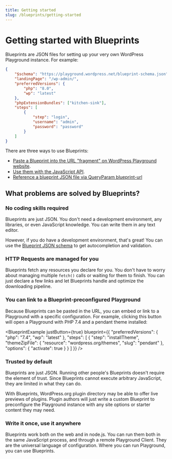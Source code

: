 ```yaml
---
title: Getting started
slug: /blueprints/getting-started
---
```


# Getting started with Blueprints

Blueprints are JSON files for setting up your very own WordPress Playground instance. For example:

```json
{
	"$schema": "https://playground.wordpress.net/blueprint-schema.json",
	"landingPage": "/wp-admin/",
	"preferredVersions": {
		"php": "8.0",
		"wp": "latest"
	},
	"phpExtensionBundles": ["kitchen-sink"],
	"steps": [
		{
			"step": "login",
			"username": "admin",
			"password": "password"
		}
	]
}
```

There are three ways to use Blueprints:

-   [Paste a Blueprint into the URL "fragment" on WordPress Playground website](./02-using-blueprints.md#url-fragment).
-   [Use them with the JavaScript API](./02-using-blueprints.md#javascript-api).
-   [Reference a blueprint JSON file via QueryParam blueprint-url](/developers/apis/query-api/)

## What problems are solved by Blueprints?

### No coding skills required

Blueprints are just JSON. You don't need a development environment, any libraries, or even JavaScript knowledge. You can write them in any text editor.

However, if you do have a development environment, that's great! You can use the [Blueprint JSON schema](https://playground.wordpress.net/blueprint-schema.json) to get autocompletion and validation.

### HTTP Requests are managed for you

Blueprints fetch any resources you declare for you. You don't have to worry about managing multiple `fetch()` calls or waiting for them to finish. You can just declare a few links and let Blueprints handle and optimize the downloading pipeline.

### You can link to a Blueprint-preconfigured Playground

Because Blueprints can be pasted in the URL, you can embed or link to a Playground with a specific configuration. For example, clicking this button will open a Playground with PHP 7.4 and a pendant theme installed:

<BlueprintExample justButton={true} blueprint={{
	"preferredVersions": {
		"php": "7.4",
  		"wp": "latest"
	},
	"steps": [
        {
            "step": "installTheme",
            "themeZipFile": {
                "resource": "wordpress.org/themes",
            	"slug": "pendant"
            },
            "options": {
                "activate": true
            }
        }
	]
}} />

### Trusted by default

Blueprints are just JSON. Running other people's Blueprints doesn't require the element of trust. Since Blueprints cannot execute arbitrary JavaScript, they are limited in what they can do.

With Blueprints, WordPress.org plugin directory may be able to offer live previews of plugins. Plugin authors will just write a custom Blueprint to preconfigure the Playground instance with any site options or starter content they may need.

### Write it once, use it anywhere

Blueprints work both on the web and in node.js. You can run them both in the same JavaScript process, and through a remote Playground Client. They are the universal language of configuration. Where you can run Playground, you can use Blueprints.
